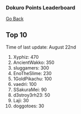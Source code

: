 ### Dokuro Points Leaderboard

[Go Back](index.md)

## Top 10

Time of last update: August 22nd

1. Xyphiz: 470
2. AncientWakko: 350
3. sluggamers: 300
4. EnoTheSlime: 230
5. 1GoldPikachu: 100
6. vaedri: 100
7. SSakuraMei: 90
8. d3stroy3rh23: 50
9. Laji: 30
10. doggotoes: 30
